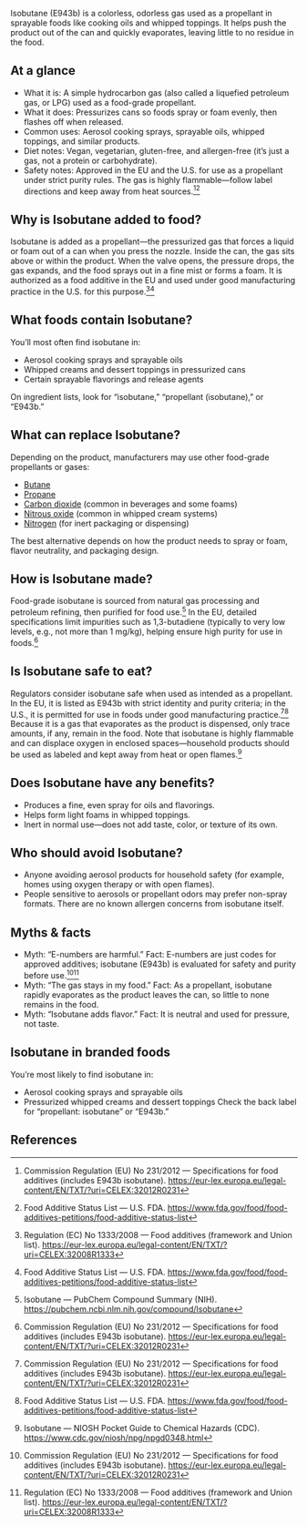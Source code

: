 Isobutane (E943b) is a colorless, odorless gas used as a propellant in sprayable foods like cooking oils and whipped toppings. It helps push the product out of the can and quickly evaporates, leaving little to no residue in the food.

<!--more-->

## At a glance
- What it is: A simple hydrocarbon gas (also called a liquefied petroleum gas, or LPG) used as a food-grade propellant.
- What it does: Pressurizes cans so foods spray or foam evenly, then flashes off when released.
- Common uses: Aerosol cooking sprays, sprayable oils, whipped toppings, and similar products.
- Diet notes: Vegan, vegetarian, gluten-free, and allergen-free (it’s just a gas, not a protein or carbohydrate).
- Safety notes: Approved in the EU and the U.S. for use as a propellant under strict purity rules. The gas is highly flammable—follow label directions and keep away from heat sources.[^1][^3]

## Why is Isobutane added to food?
Isobutane is added as a propellant—the pressurized gas that forces a liquid or foam out of a can when you press the nozzle. Inside the can, the gas sits above or within the product. When the valve opens, the pressure drops, the gas expands, and the food sprays out in a fine mist or forms a foam. It is authorized as a food additive in the EU and used under good manufacturing practice in the U.S. for this purpose.[^2][^3]

## What foods contain Isobutane?
You’ll most often find isobutane in:
- Aerosol cooking sprays and sprayable oils
- Whipped creams and dessert toppings in pressurized cans
- Certain sprayable flavorings and release agents

On ingredient lists, look for “isobutane,” “propellant (isobutane),” or “E943b.”

## What can replace Isobutane?
Depending on the product, manufacturers may use other food-grade propellants or gases:
- [Butane](/e943a-butane)
- [Propane](/e944-propane)
- [Carbon dioxide](/e290-carbon-dioxide) (common in beverages and some foams)
- [Nitrous oxide](/e942-nitrous-oxide) (common in whipped cream systems)
- [Nitrogen](/e941-nitrogen) (for inert packaging or dispensing)

The best alternative depends on how the product needs to spray or foam, flavor neutrality, and packaging design.

## How is Isobutane made?
Food-grade isobutane is sourced from natural gas processing and petroleum refining, then purified for food use.[^4] In the EU, detailed specifications limit impurities such as 1,3-butadiene (typically to very low levels, e.g., not more than 1 mg/kg), helping ensure high purity for use in foods.[^1]

## Is Isobutane safe to eat?
Regulators consider isobutane safe when used as intended as a propellant. In the EU, it is listed as E943b with strict identity and purity criteria; in the U.S., it is permitted for use in foods under good manufacturing practice.[^1][^3] Because it is a gas that evaporates as the product is dispensed, only trace amounts, if any, remain in the food. Note that isobutane is highly flammable and can displace oxygen in enclosed spaces—household products should be used as labeled and kept away from heat or open flames.[^5]

## Does Isobutane have any benefits?
- Produces a fine, even spray for oils and flavorings.
- Helps form light foams in whipped toppings.
- Inert in normal use—does not add taste, color, or texture of its own.

## Who should avoid Isobutane?
- Anyone avoiding aerosol products for household safety (for example, homes using oxygen therapy or with open flames).
- People sensitive to aerosols or propellant odors may prefer non-spray formats.
There are no known allergen concerns from isobutane itself.

## Myths & facts
- Myth: “E-numbers are harmful.” Fact: E-numbers are just codes for approved additives; isobutane (E943b) is evaluated for safety and purity before use.[^1][^2]
- Myth: “The gas stays in my food.” Fact: As a propellant, isobutane rapidly evaporates as the product leaves the can, so little to none remains in the food.
- Myth: “Isobutane adds flavor.” Fact: It is neutral and used for pressure, not taste.

## Isobutane in branded foods
You’re most likely to find isobutane in:
- Aerosol cooking sprays and sprayable oils
- Pressurized whipped creams and dessert toppings
Check the back label for “propellant: isobutane” or “E943b.”

## References
[^1]: Commission Regulation (EU) No 231/2012 — Specifications for food additives (includes E943b isobutane). https://eur-lex.europa.eu/legal-content/EN/TXT/?uri=CELEX:32012R0231
[^2]: Regulation (EC) No 1333/2008 — Food additives (framework and Union list). https://eur-lex.europa.eu/legal-content/EN/TXT/?uri=CELEX:32008R1333
[^3]: Food Additive Status List — U.S. FDA. https://www.fda.gov/food/food-additives-petitions/food-additive-status-list
[^4]: Isobutane — PubChem Compound Summary (NIH). https://pubchem.ncbi.nlm.nih.gov/compound/Isobutane
[^5]: Isobutane — NIOSH Pocket Guide to Chemical Hazards (CDC). https://www.cdc.gov/niosh/npg/npgd0348.html
